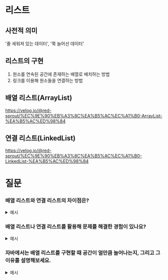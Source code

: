 # 리스트

## 사전적 의미
'줄 세워져 있는 데이터', '쭉 늘어선 데이터'

## 리스트의 구현
1. 원소를 연속된 공간에 존재하는 배열로 배치하는 방법
2. 링크를 이용해 원소들을 연결하는 방법

## 배열 리스트(ArrayList)
https://velog.io/@red-sprout/%EC%9E%90%EB%A3%8C%EA%B5%AC%EC%A1%B0-ArrayList-%EA%B5%AC%ED%98%84

## 연결 리스트(LinkedList)
https://velog.io/@red-sprout/%EC%9E%90%EB%A3%8C%EA%B5%AC%EC%A1%B0-LinkedList-%EA%B5%AC%ED%98%84

# 질문
### 배열 리스트와 연결 리스트의 차이점은?
<details>
<summary>예시</summary>

배열 리스트 자료구조는 메모리의 연속된 공간에서 데이터를 관리하기에 논리적 저장 순서와 물리적 저장 순서가 일치합니다. 따라서 인덱스(index)로 해당 원소(element)에 접근할 수 있습니다. 그렇기 때문에 O(1)에 해당 원소로 접근할 수 있습니다. 즉 random access 가 가능하다는 장점이 있습니다.

하지만 삭제 또는 삽입의 과정에서 단점이 있습니다.

만약 배열의 원소 중 어느 원소를 삭제했다고 했을 때 빈 공간이 생깁니다. 따라서 삭제한 원소보다 큰 인덱스를 갖는 원소들을 shift해줘야 하는 비용(cost)이 발생하고 이 경우의 시간 복잡도는 O(n)가 됩니다. 그렇기 때문에 Array 자료구조에서 삭제 기능에 대한 time complexity 의 worst case 는 O(n)이 됩니다.

삽입의 경우도 마찬가지입니다. 만약 첫번째 자리에 새로운 원소를 추가하고자 한다면 모든 원소들의 인덱스를 1 씩 shift 해줘야 하므로 이 경우도 O(n)의 시간을 요구하게 됩니다.

- 여기서 조금 더 효율적인 방법이 없을까 꼬리 질문 있음
- Java의 경우 이를 완화하였는데 어떻게 하였을까?

연결 리스트의 경우 이 부분을 해결하였습니다. 각각의 원소들은 정점과 포인터로 구성되어있고, 이 포인터가 자신의 원소 다음에 어떤 원소가 있는지 기억하고 있습니다. 즉, 삽입과 삭제를 이부분만 바꿔주면 되기 때문에 O(1)으로 해결 가능합니다.

다만 배열 리스트와 달리 인덱스를 찾는 과정에서 처음부터 끝까지 조사하기 때문에 O(n)의 시간이 발생합니다.
</details>

### 배열 리스트나 연결 리스트를 활용해 문제를 해결한 경험이 있나요?
<details>
<summary>예시</summary>

DB의 공연 자료를 JDBC를 통해 SELECT 문을 작성한 결과를 조회할 때, ResultSet을 통해 받은 결과를 ArrayList로 받은 바가 있습니다. 배열의 경우 실제 얼마나 많은 데이터가 들어오는지 확신할 수 없기에 리스트 형태의 자료구조를 활용하였습니다.
</details>

### 자바에서는 배열 리스트를 구현할 때 공간이 얼만큼 늘어나는지, 그리고 그 이유를 설명해보세요.
<details>
<summary>예시</summary>

자바에서는 배열 리스트를 구현시 1칸씩 증가하는 형태가 아닌 메모리를 1.5배 확보하는 방식으로 구현이 되어 있습니다. 이 때 N번 자료를 넣었을 때 수행 횟수는 N에 비례해서 O(N)입니다. 따라서 1개의 자료를 넣었을 시 평균적으로 O(1)으로 실행합니다.

일반적으로 2배를 늘릴 수도 있는데, 시간 및 공간 복잡도를 종합적으로 고려하여 1.5배 늘리는 방식을 택합니다.
</details>